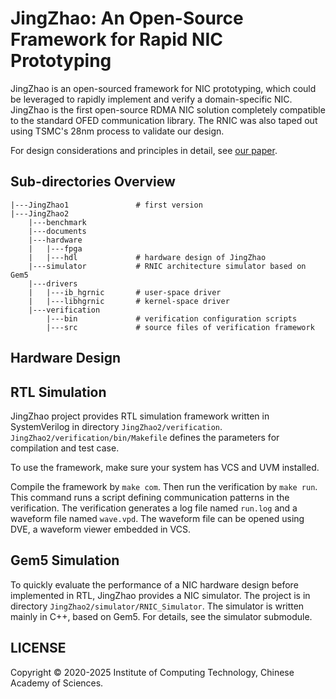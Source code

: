 # JingZhao: An Open-Source Framework for Rapid NIC Prototyping

JingZhao is an open-sourced framework for NIC prototyping, which could be leveraged to
rapidly implement and verify a domain-specific NIC. JingZhao is the first open-source RDMA NIC solution completely compatible to the standard OFED communication library. The RNIC was also taped out using TSMC's 28nm process to validate our design.

For design considerations and principles in detail, see [our paper](https://arxiv.org/pdf/2410.08476).

## Sub-directories Overview

```
|---JingZhao1               # first version
|---JingZhao2
    |---benchmark
    |---documents
    |---hardware
    |   |---fpga
    |   |---hdl             # hardware design of JingZhao
    |---simulator           # RNIC architecture simulator based on Gem5
    |---drivers
    |   |---ib_hgrnic       # user-space driver
    |   |---libhgrnic       # kernel-space driver
    |---verification
        |---bin             # verification configuration scripts
        |---src             # source files of verification framework
```

## Hardware Design

## RTL Simulation

JingZhao project provides RTL simulation framework written in SystemVerilog in directory `JingZhao2/verification`. `JingZhao2/verification/bin/Makefile` defines the parameters for compilation and test case.

To use the framework, make sure your system has VCS and UVM installed. 

Compile the framework by `make com`. Then run the verification by `make run`. This command runs a script defining communication patterns in the verification. The verification generates a log file named `run.log` and a waveform file named `wave.vpd`. The waveform file can be opened using DVE, a waveform viewer embedded in VCS.

## Gem5 Simulation

To quickly evaluate the performance of a NIC hardware design before implemented in RTL, JingZhao provides a NIC simulator. The project is in directory `JingZhao2/simulator/RNIC_Simulator`. The simulator is written mainly in C++, based on Gem5. For details, see the simulator submodule.

## LICENSE

Copyright © 2020-2025 Institute of Computing Technology, Chinese Academy of Sciences.